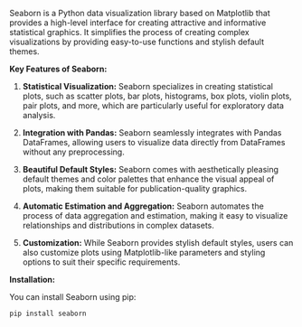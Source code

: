 Seaborn is a Python data visualization library based on Matplotlib that provides a high-level interface for creating attractive and informative statistical graphics. It simplifies the process of creating complex visualizations by providing easy-to-use functions and stylish default themes.

**Key Features of Seaborn:**

1. **Statistical Visualization:** Seaborn specializes in creating statistical plots, such as scatter plots, bar plots, histograms, box plots, violin plots, pair plots, and more, which are particularly useful for exploratory data analysis.

2. **Integration with Pandas:** Seaborn seamlessly integrates with Pandas DataFrames, allowing users to visualize data directly from DataFrames without any preprocessing. 

3. **Beautiful Default Styles:** Seaborn comes with aesthetically pleasing default themes and color palettes that enhance the visual appeal of plots, making them suitable for publication-quality graphics.

4. **Automatic Estimation and Aggregation:** Seaborn automates the process of data aggregation and estimation, making it easy to visualize relationships and distributions in complex datasets.

5. **Customization:** While Seaborn provides stylish default styles, users can also customize plots using Matplotlib-like parameters and styling options to suit their specific requirements.

**Installation:**

You can install Seaborn using pip:

```
pip install seaborn
```

